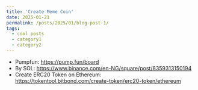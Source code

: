 ```yaml
---
title: 'Create Meme Coin'
date: 2025-01-21
permalink: /posts/2025/01/blog-post-1/
tags:
  - cool posts
  - category1
  - category2
---
```


- Pumpfun: https://pump.fun/board  
- By SOL: https://www.binance.com/en-NG/square/post/8359313150194
- Create ERC20 Token on Ethereum:  https://tokentool.bitbond.com/create-token/erc20-token/ethereum 
